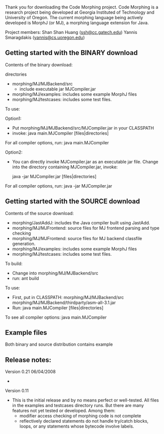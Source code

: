 Thank you for downloading the Code Morphing project.  Code Morphing is
a research project being developed at Georgia Instituted of Technology
and University of Oregon.  The current morphing language being actively 
developed is MorphJ (or MJ), a morphing language extension for Java.

Project members:
  Shan Shan Huang (ssh@cc.gatech.edu)
  Yannis Smaragdakis (yannis@cs.uoregon.edu)

## Getting started with the BINARY download

Contents of the binary download:

directories
- morphing/MJ/MJBackend/src
    - include executable jar MJCompiler.jar
- morphing/MJ/examples: includes some example MorphJ files
- morphing/MJ/testcases: includes some test files.

To use:

Option1:
- Put morphing/MJ/MJBackend/src/MJCompiler.jar in your CLASSPATH
- invoke:
  java main.MJCompiler [files|directories]

For all compiler options, run:
  java main.MJCompiler

Option2:
- You can directly invoke MJCompiler.jar as an executable jar file.
  Change into the directory containing MJCompiler.jar, invoke:

  java -jar MJCompiler.jar [files|directories]

For all compiler options, run:
  java -jar MJCompiler.jar


## Getting started with the SOURCE download

Contents of the source download:
- morphing/JastAddJ: includes the Java compiler built using JastAdd.  
- morphing/MJ/MJFrontend: source files for MJ frontend parsing and type checking
- morphing/MJ/MJFrontend: source files for MJ backend classfile generation.
- morphing/MJ/examples: includes some example MorphJ files
- morphing/MJ/testcases: includes some test files.

To build:
- Change into morphing/MJ/MJBackend/src
- run: ant build

To use:
- First, put in CLASSPATH:
  morphing/MJ/MJBackend/src
  morphing/MJ/MJBackend/thirdparty/asm-all-3.1.jar
- Run:
  java main.MJCompiler [files|directories]

To see all compiler options:
  java main.MJCompiler 

## Example files

Both binary and source distribution contains example 


## Release notes:

Version 0.21 06/04/2008

- 


Version 0.11 

- This is the initial release and by no means perfect or well-tested.  All files
in the examples and testcases directory runs. But there are many features not 
yet tested or developed. Among them:
  - modifier access checking of morphing code is not complete
  - reflectively declared statements do not handle try/catch blocks, loops,
    or any statements whose bytecode involve labels.
